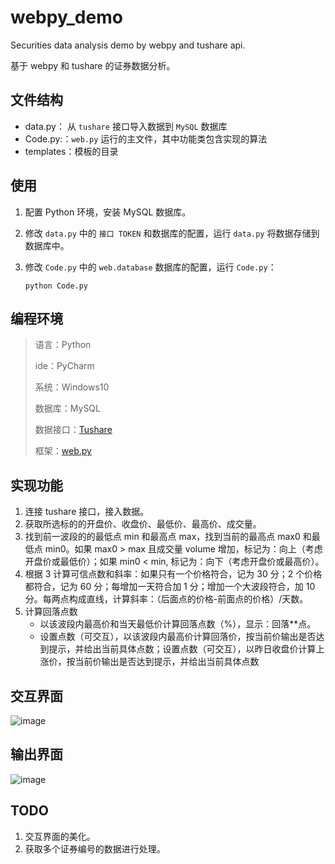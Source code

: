 # webpy_demo
Securities data analysis demo by webpy and tushare api.

基于 webpy 和 tushare 的证券数据分析。

## 文件结构
- data.py： 从 `tushare` 接口导入数据到 `MySQL` 数据库
- Code.py:：`web.py` 运行的主文件，其中功能类包含实现的算法
- templates：模板的目录

## 使用
1. 配置 Python 环境，安装 MySQL 数据库。
2. 修改 `data.py` 中的 `接口 TOKEN` 和数据库的配置，运行 `data.py` 将数据存储到数据库中。
3. 修改 `Code.py` 中的 `web.database` 数据库的配置，运行 `Code.py`：

    ```
    python Code.py
    ```

## 编程环境
> 语言：Python
> 
> ide：PyCharm
> 
> 系统：Windows10
> 
> 数据库：MySQL
> 
> 数据接口：[Tushare](https://tushare.pro/) 
> 
> 框架：[web.py](https://webpy.org/docs/0.3/tutorial.zh-cn) 

## 实现功能
1. 连接 tushare 接口，接入数据。
2. 获取所选标的的开盘价、收盘价、最低价、最高价、成交量。
3. 找到前一波段的的最低点 min 和最高点 max，找到当前的最高点 max0 和最低点 min0。如果 max0 > max 且成交量 volume 增加，标记为：向上（考虑开盘价或最低价）；如果 min0 < min, 标记为：向下（考虑开盘价或最高价）。
4. 根据 3 计算可信点数和斜率：如果只有一个价格符合，记为 30 分；2 个价格都符合，记为 60 分；每增加一天符合加 1 分；增加一个大波段符合，加 10 分。每两点构成直线，计算斜率：（后面点的价格-前面点的价格）/天数。
5. 计算回落点数
    - 以该波段内最高价和当天最低价计算回落点数（%），显示：回落\*\*点。
    - 设置点数（可交互），以该波段内最高价计算回落价，按当前价输出是否达到提示，并给出当前具体点数；设置点数（可交互），以昨日收盘价计算上涨价，按当前价输出是否达到提示，并给出当前具体点数

## 交互界面
![image](https://user-images.githubusercontent.com/42886406/150705954-a2deb284-033b-4c38-bf46-8fa1882f53c8.png)
## 输出界面
![image](https://user-images.githubusercontent.com/42886406/150705991-9b0d7910-202f-4063-a1b9-37ef1c356234.png)

## TODO
1. 交互界面的美化。
2. 获取多个证券编号的数据进行处理。

